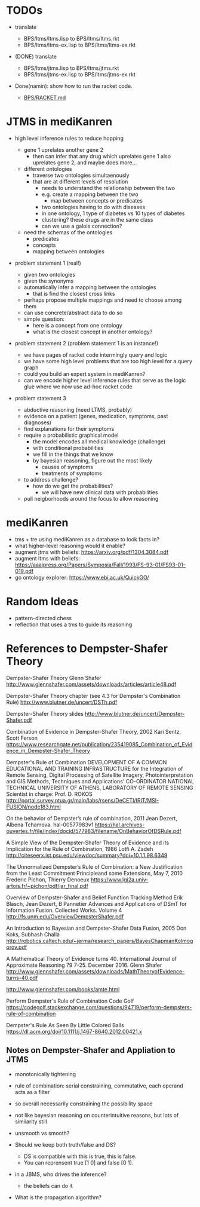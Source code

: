 # TODOs

- translate
  - BPS/ltms/ltms.lisp to BPS/ltms/ltms.rkt
  - BPS/ltms/ltms-ex.lisp to BPS/ltms/ltms-ex.rkt

- (DONE) translate
  - BPS/ltms/jtms.lisp to BPS/ltms/jtms.rkt
  - BPS/ltms/jtms-ex.lisp to BPS/ltms/jtms-ex.rkt

- Done(namin): show how to run the racket code.
  - [BPS/RACKET.md](BPS/RACKET.md)

# JTMS in mediKanren

- high level inference rules to reduce hopping
  - gene 1 uprelates another gene 2
    - then can infer that any drug which uprelates gene 1 also uprelates gene 2, and maybe does more...
  - different ontologies
    - traverse two ontologies simultaenously
    - that are at different levels of resolution
      - needs to understand the relationship between the two
      - e.g. create a mapping between the two
        - map between concepts or predicates
      - two ontologies having to do with diseases
      - in one ontology, 1 type of diabetes vs 10 types of diabetes
      - clustering? these drugs are in the same class
      - can we use a galois connection?
  - need the schemas of the ontologies
    - predicates
    - concepts
    - mapping between ontologies

- problem statement 1 (real!)
  - given two ontologies
  - given the synonyms
  - automatically infer a mapping between the ontologies
    - that is find the closest cross links
  - perhaps propose multiple mappings and need to choose among them
  - can use concrete/abstract data to do so
  - simple question:
    - here is a concept from one ontology
    - what is the closest concept in another ontology?

- problem statement 2 (problem statement 1 is an instance!)
  - we have pages of racket code intermingly query and logic
  - we have some high level problems that are too high level for a query graph
  - could you build an expert system in mediKanren?
  - can we encode higher level inference rules that serve as the logic glue where we now use ad-hoc racket code

- problem statement 3
  - abductive reasoning (need LTMS, probably)
  - evidence on a patient (genes, medication, symptoms, past diagnoses)
  - find explanations for their symptoms
  - require a probabilistic graphical model
    - the model encodes all medical knowledge (challenge)
    - with conditional probabilities
    - we fill in the things that we know
    - by bayesian reasoning, figure out the most likely
      - causes of symptoms
      - treatments of symptoms
  - to address challenge?
    - how do we get the probabilities?
      - we will have new clinical data with probabilities
  - pull neigborhoods around the focus to allow reasoning

# mediKanren

- tms + tre using mediKanren as a database to look facts in?
- what higher-level reasoning would it enable?
- augment jtms with beliefs: https://arxiv.org/pdf/1304.3084.pdf
- augment ltms with beliefs: https://aaaipress.org/Papers/Symposia/Fall/1993/FS-93-01/FS93-01-019.pdf
- go ontology explorer: https://www.ebi.ac.uk/QuickGO/

# Random Ideas

- pattern-directed chess
- reflection that uses a tms to guide its reasoning


# References to Dempster-Shafer Theory

Dempster-Shafer Theory
Glenn Shafer
http://www.glennshafer.com/assets/downloads/articles/article48.pdf

Dempster-Shafer Theory chapter (see 4.3 for Dempster's Combination Rule)
http://www.blutner.de/uncert/DSTh.pdf

Dempster-Shafer Theory slides
http://www.blutner.de/uncert/Dempster-Shafer.pdf

Combination of Evidence in Dempster-Shafer Theory, 2002
Kari Sentz, Scott Ferson
https://www.researchgate.net/publication/235419085_Combination_of_Evidence_in_Dempster-Shafer_Theory

Dempster's Rule of Combination
DEVELOPMENT OF A COMMON EDUCATIONAL AND TRAINING INFRASTRUCTURE
for the Integration of Remote Sensing, Digital Processing of Satellite Imagery,
Photointerpretation and GIS Methods, Techniques and Applications'
CO-ORDINATOR
NATIONAL TECHNICAL UNIVERSITY OF ATHENS,
LABORATORY OF REMOTE SENSING
Scientist in charge: Prof. D. ROKOS
http://portal.survey.ntua.gr/main/labs/rsens/DeCETI/IRIT/MSI-FUSION/node183.html

On the behavior of Dempster’s rule of combination, 2011
Jean Dezert, Albena Tchamova.
hal-00577983v1
https://hal.archives-ouvertes.fr/file/index/docid/577983/filename/OnBehaviorOfDSRule.pdf

A Simple View of the Dempster-Shafer Theory of Evidence and its Implication for the Rule of Combination, 1986
Lotfi A. Zadeh
http://citeseerx.ist.psu.edu/viewdoc/summary?doi=10.1.1.98.6349

The Unnormalized Dempster’s Rule of Combination: a New Justification from the Least Commitment Principleand some Extensions, May 7, 2010
Frederic Pichon, Thierry Denoeux
https://www.lgi2a.univ-artois.fr/~pichon/pdf/jar_final.pdf

Overview of Dempster-Shafer and Belief Function Tracking Method
Erik Blasch, Jean Dezert, B Pannetier
Advances and Applications of DSmT for Information Fusion. Collected Works. Volume 4
http://fs.unm.edu/OverviewDempsterShafer.pdf

An Introduction to Bayesian and Dempster-Shafer Data Fusion, 2005
Don Koks, Subhash Challa
http://robotics.caltech.edu/~jerma/research_papers/BayesChapmanKolmogorov.pdf

A Mathematical Theory of Evidence turns 40. International Journal of Approximate Reasoning 79 7-25. December 2016.
Glenn Shafer
http://www.glennshafer.com/assets/downloads/MathTheoryofEvidence-turns-40.pdf

http://www.glennshafer.com/books/amte.html

Perform Dempster's Rule of Combination
Code Golf
https://codegolf.stackexchange.com/questions/94719/perform-dempsters-rule-of-combination

Dempster's Rule As Seen By Little Colored Balls
https://dl.acm.org/doi/10.1111/j.1467-8640.2012.00421.x

## Notes on Dempster-Shafer and Appliation to JTMS

- monotonically tightening
- rule of combination: serial constraining, commutative, each operand acts as a filter
- so overall necessarily constraining the possibility space
- not like bayesian reasoning on counterintuitive reasons, but lots of similarity still
- unsmooth vs smooth?

- Should we keep both truth/false and DS?
  - DS is compatible with this is true, this is false.
  - You can reprensent true [1 0] and false [0 1].
- in a JBMS, who drives the inference?
  - the beliefs can do it
- What is the propagation algorithm?

